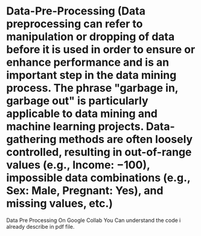 # Data-Pre-Processing (Data preprocessing can refer to manipulation or dropping of data before it is used in order to ensure or enhance performance and is an important step in the data mining process. The phrase "garbage in, garbage out" is particularly applicable to data mining and machine learning projects. Data-gathering methods are often loosely controlled, resulting in out-of-range values (e.g., Income: −100), impossible data combinations (e.g., Sex: Male, Pregnant: Yes), and missing values, etc.)
Data Pre Processing On Google Collab 
You Can understand the code i already describe in pdf file.
